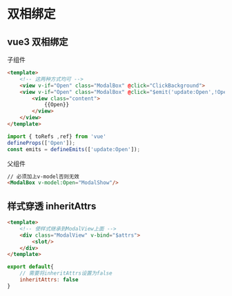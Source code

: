 <!--
 * @作者: 14770137
 * @Date: 2022-10-22 01:05:33
-->
# 双相绑定

## vue3 双相绑定
子组件
```html
<template>
    <!-- 这两种方式均可 -->
    <view v-if="Open" class="ModalBox" @click="ClickBackground">
    <view v-if="Open" class="ModalBox" @click="$emit('update:Open',!Open)">
        <view class="content">
            {{Open}}
        </view>
    </view>
</template>
```
```js
import { toRefs ,ref} from 'vue'
defineProps(['Open']);
const emits = defineEmits(['update:Open']);
```
父组件
```html
// 必须加上v-model否则无效
<ModalBox v-model:Open="ModalShow"/>
```

## 样式穿透 inheritAttrs
```html
<template>
    <!-- 使样式继承到ModalView上面 -->
    <div class="ModalView" v-bind="$attrs">
        <slot/>
    </div>
</template>
``` 
```js
export default{
    // 需要将inheritAttrs设置为false
    inheritAttrs: false
}
```